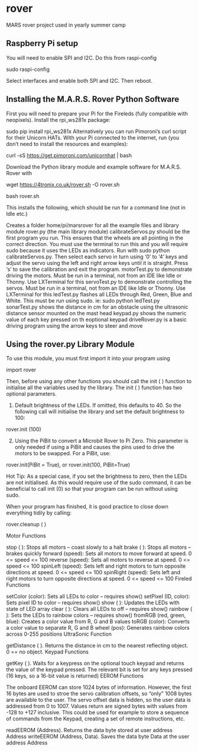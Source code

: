 # rover
MARS rover project used in yearly summer camp

## Raspberry Pi setup

You will need to enable SPI and I2C. Do this from raspi-config

sudo raspi-config

Select interfaces and enable both SPI and I2C. Then reboot.

## Installing the M.A.R.S. Rover Python Software

First you will need to prepare your Pi for the Fireleds (fully compatible with neopixels). Install the rpi_ws281x package:

sudo pip install rpi_ws281x
Alternatively you can run Pimoroni’s curl script for their Unicorn HATs.
With your Pi connected to the internet, run (you don’t need to install the resources and examples):

curl -sS https://get.pimoroni.com/unicornhat | bash

Download the Python library module and example software for M.A.R.S. Rover with

wget https://4tronix.co.uk/rover.sh -O rover.sh

bash rover.sh

This installs the following, which should be run for a command line (not in Idle etc.)

Creates a folder home/pi/marsrover for all the example files and library module rover.py (the main library module)
calibrateServos.py should be the first program you run. This ensures that the wheels are all pointing in the correct direction. You must use the terminal to run this and you will require sudo because it uses the LEDs as indicators. Run with sudo python calibrateServos.py. Then select each servo in turn using ‘0’ to ‘4’ keys and adjust the servo using the left and right arrow keys until it is straight. Press ‘s’ to save the calibration and exit the program.
motorTest.py to demonstrate driving the motors. Must be run in a terminal, not from an IDE like Idle or Thonny. Use LXTerminal for this
servoTest.py to demonstrate controlling the servos. Must be run in a terminal, not from an IDE like Idle or Thonny. Use LXTerminal for this
ledTest.py flashes all LEDs through Red, Green, Blue and White. This must be run using sudo. ie: sudo python ledTest.py
sonarTest.py shows the distance in cm for an obstacle using the ultrasonic distance sensor mounted on the mast head
keypad.py shows the numeric value of each key pressed on th eoptional keypad
driveRover.py is a basic driving program using the arrow keys to steer and move

## Using the rover.py Library Module

To use this module, you must first import it into your program using

import rover

Then, before using any other functions you should call the init ( ) function to initialise all the variables used by the library. The init ( ) function has two optional parameters.

1. Default brightness of the LEDs. If omitted, this defaults to 40. So the following call will initialise the library and set the default brightness to 100:

rover.init (100)

2. Using the PiBit to convert a Microbit Rover to Pi Zero. This parameter is only needed if using a PiBit and causes the pins used to drive the motors to be swapped. For a PiBit, use:

rover.init(PiBit = True), or rover.init(100, PiBit=True)

Hot Tip:
As a special case, if you set the brightness to zero, then the LEDs are not initialised. As this would require use of the sudo command, it can be beneficial to call init (0) so that your program can be run without using sudo.

When your program has finished, it is good practice to close down everything tidily by calling:

rover.cleanup ( )

Motor Functions

stop ( ): Stops all motors – coast slowly to a halt
brake ( ): Stops all motors – brakes quickly
forward (speed): Sets all motors to move forward at speed. 0 <= speed <= 100
reverse (speed): Sets all motors to reverse at speed. 0 <= speed <= 100
spinLeft (speed): Sets left and right motors to turn opposite directions at speed. 0 <= speed <= 100
spinRight (speed): Sets left and right motors to turn opposite directions at speed. 0 <= speed <= 100
Fireled Functions

setColor (color): Sets all LEDs to color – requires show()
setPixel (ID, color): Sets pixel ID to color – requires show()
show ( ): Updates the LEDs with state of LED array
clear ( ): Clears all LEDs to off – requires show()
rainbow ( ): Sets the LEDs to rainbow colors – requires show()
fromRGB (red, green, blue): Creates a color value from R, G and B values
toRGB (color): Converts a color value to separate R, G and B
wheel (pos): Generates rainbow colors across 0-255 positions
UltraSonic Function

getDistance ( ). Returns the distance in cm to the nearest reflecting object. 0 == no object.
Keypad Functions

getKey ( ). Waits for a keypress on the optional touch keypad and returns the value of the keypad pressed. The relevant bit is set for any keys pressed (16 keys, so a 16-bit value is returned)
EEROM Functions

The onboard EEROM can store 1024 bytes of information. However, the first 16 bytes are used to stroe the servo calibration offsets, so “only” 1008 bytes are available to the user. The servo offset data is hidden, so the user data is addressed from 0 to 1007. Values return are signed bytes with values from -128 to +127 inclusive. This could be used for example to store a sequence of commands from the Keypad, creating a set of remote instructions, etc.

readEEROM (Address). Returns the data byte stored at user address Address
writeEEROM (Address, Data). Saves the data byte Data at the user address Address
